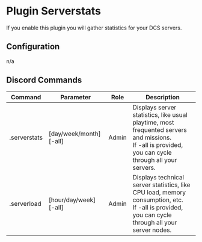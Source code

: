 # Plugin Serverstats
If you enable this plugin you will gather statistics for your DCS servers.<br/>

## Configuration
n/a

## Discord Commands

| Command      | Parameter               | Role  | Description                                                                                                                                             |
|--------------|-------------------------|-------|---------------------------------------------------------------------------------------------------------------------------------------------------------|
| .serverstats | [day/week/month] [-all] | Admin | Displays server statistics, like usual playtime, most frequented servers and missions.<br/>If -all is provided, you can cycle through all your servers. |
| .serverload  | [hour/day/week] [-all]  | Admin | Displays technical server statistics, like CPU load, memory consumption, etc.<br/>If -all is provided, you can cycle through all your server nodes.     |
